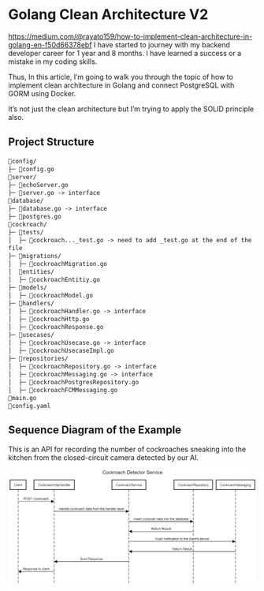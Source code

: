 # Golang Clean Architecture V2
https://medium.com/@rayato159/how-to-implement-clean-architecture-in-golang-en-f50d66378ebf
I have started to journey with my backend developer career for 1 year and 8 months. I have learned a success or a mistake in my coding skills.

Thus, In this article, I’m going to walk you through the topic of how to implement clean architecture in Golang and connect PostgreSQL with GORM using Docker.

It’s not just the clean architecture but I’m trying to apply the SOLID principle also.

## Project Structure

```text
📂config/
├─ 📄config.go
📂server/
├─ 📄echoServer.go
├─ 📄server.go -> interface
📂database/
├─ 📄database.go -> interface
├─ 📄postgres.go
📂cockroach/
├─ 📂tests/
│  ├─ 📄cockroach..._test.go -> need to add _test.go at the end of the file
├─ 📂migrations/
│  ├─ 📄cockroachMigration.go
│  📂entities/
│  ├─ 📄cockroachEntitiy.go
├─ 📂models/
│  ├─ 📄cockroachModel.go
├─ 📂handlers/
│  ├─ 📄cockroachHandler.go -> interface
│  ├─ 📄cockroachHttp.go
│  ├─ 📄cockroachResponse.go
├─ 📂usecases/
│  ├─ 📄cockroachUsecase.go -> interface
│  ├─ 📄cockroachUsecaseImpl.go
├─ 📂repositories/
│  ├─ 📄cockroachRepository.go -> interface
│  ├─ 📄cockroachMessaging.go -> interface
│  ├─ 📄cockroachPostgresRepository.go
│  ├─ 📄cockroachFCMMessaging.go
📄main.go
📄config.yaml
```

## Sequence Diagram of the Example

This is an API for recording the number of cockroaches sneaking into the kitchen from the closed-circuit camera detected by our AI.

![sequence-diagram](./seqence-diagram.webp)